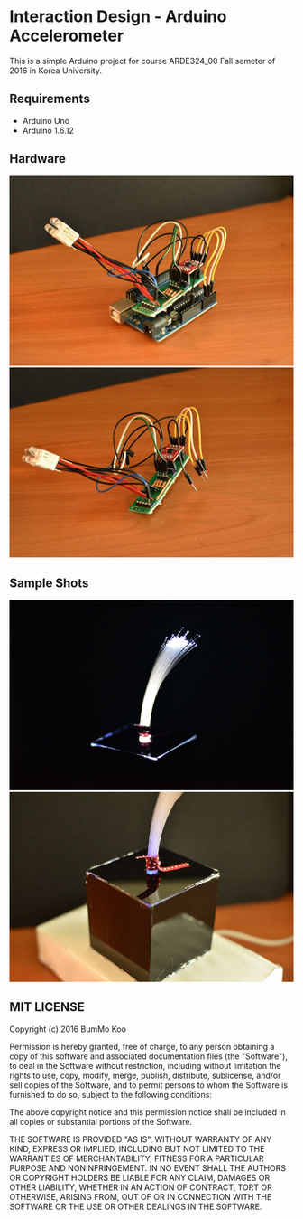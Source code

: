 # Interaction Design - Arduino Accelerometer

This is a simple Arduino project for course ARDE324_00 Fall semeter of 2016 in Korea University.



## Requirements

* Arduino Uno
* Arduino 1.6.12



## Hardware

<img src="./Images/DSC_4428.jpg">

<img src="./Images/DSC_4431.jpg">

## Sample Shots

<img src="./Images/DSC_4401.jpg">

<img src="./Images/DSC_4418.jpg">

## MIT LICENSE

Copyright (c) 2016 BumMo Koo

Permission is hereby granted, free of charge, to any person obtaining a copy of this software and associated documentation files (the "Software"), to deal in the Software without restriction, including without limitation the rights to use, copy, modify, merge, publish, distribute, sublicense, and/or sell copies of the Software, and to permit persons to whom the Software is furnished to do so, subject to the following conditions:

The above copyright notice and this permission notice shall be included in all copies or substantial portions of the Software.

THE SOFTWARE IS PROVIDED "AS IS", WITHOUT WARRANTY OF ANY KIND, EXPRESS OR IMPLIED, INCLUDING BUT NOT LIMITED TO THE WARRANTIES OF MERCHANTABILITY, FITNESS FOR A PARTICULAR PURPOSE AND NONINFRINGEMENT. IN NO EVENT SHALL THE AUTHORS OR COPYRIGHT HOLDERS BE LIABLE FOR ANY CLAIM, DAMAGES OR OTHER LIABILITY, WHETHER IN AN ACTION OF CONTRACT, TORT OR OTHERWISE, ARISING FROM, OUT OF OR IN CONNECTION WITH THE SOFTWARE OR THE USE OR OTHER DEALINGS IN THE SOFTWARE.